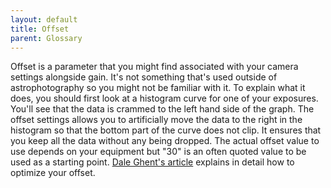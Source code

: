 ```yaml
---
layout: default
title: Offset
parent: Glossary
---
```

Offset is a parameter that you might find associated with your camera settings alongside gain. It's not something that's used outside of astrophotography so you might not be familiar with it. To explain what it does, you should first look at a histogram curve for one of your exposures. You'll see that the data is crammed to the left hand side of the graph. The offset settings allows you to artificially move the data to the right in the histogram so that the bottom part of the curve does not clip. It ensures that you keep all the data without any being dropped. The actual offset value to use depends on your equipment but "30" is an often quoted value to be used as a starting point. [Dale Ghent's article](https://daleghent.com/2020/08/understanding-camera-offset) explains in detail how to optimize your offset.
